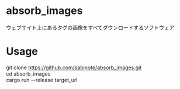 # absorb_images
ウェブサイト上にある<img>タグの画像をすべてダウンロードするソフトウェア

# Usage
git clone https://github.com/sabinote/absorb_images.git  
cd absorb_images  
cargo run --release target_url  
